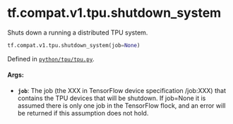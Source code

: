 <div itemscope itemtype="http://developers.google.com/ReferenceObject">
<meta itemprop="name" content="tf.compat.v1.tpu.shutdown_system" />
<meta itemprop="path" content="Stable" />
</div>

# tf.compat.v1.tpu.shutdown_system

Shuts down a running a distributed TPU system.

``` python
tf.compat.v1.tpu.shutdown_system(job=None)
```



Defined in [`python/tpu/tpu.py`](/code/stable/tensorflow/python/tpu/tpu.py).

<!-- Placeholder for "Used in" -->


#### Args:


* <b>`job`</b>: The job (the XXX in TensorFlow device specification /job:XXX) that
  contains the TPU devices that will be shutdown. If job=None it is
  assumed there is only one job in the TensorFlow flock, and an error will
  be returned if this assumption does not hold.